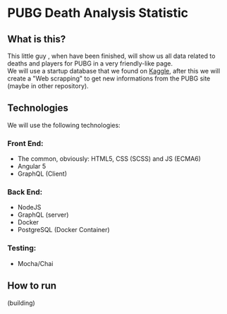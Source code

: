 # PUBG Death Analysis Statistic

## What is this?
This little guy , when have been finished, will show us all data related to deaths and players for PUBG in a very friendly-like page.  
We will use a startup database that we found on [Kaggle](https://www.kaggle.com/skihikingkevin/pubg-match-deaths), after this we will create a "Web scrapping" to get new informations from the PUBG site (maybe in other repository).

## Technologies 
We will use the following technologies:  
### **Front End:**
* The common, obviously: HTML5, CSS (SCSS) and JS (ECMA6)
* Angular 5
* GraphQL (Client)
### **Back End:**
* NodeJS
* GraphQL (server)
* Docker
* PostgreSQL (Docker Container)
### **Testing:**
* Mocha/Chai

## How to run
(building)
